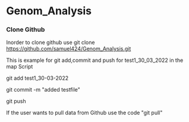 # Genom_Analysis

### Clone Github
Inorder to clone github use  git clone https://github.com/samuel424/Genom_Analysis.git

This is example for git add,commit and push for test1_30_03_2022 in the map Script

git add test1_30-03-2022

git commit -m "added testfile"

git push

If the user wants to pull data from Github use the code "git pull"

